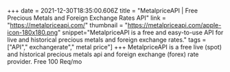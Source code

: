 +++
date = 2021-12-30T18:35:00.606Z
title = "MetalpriceAPI | Free Precious Metals and Foreign Exchange Rates API"
link = "https://metalpriceapi.com/"
thumbnail = "https://metalpriceapi.com/apple-icon-180x180.png"
snippet="MetalpriceAPI is a free and easy-to-use API for live and historical precious metals and foreign exchange rates."
tags = ["API"," exchangerate"," metal price"]
+++
MetalpriceAPI is a free live (spot) and historical precious metals api and foreign exchange (forex) rate provider. Free 100 Req/mo
